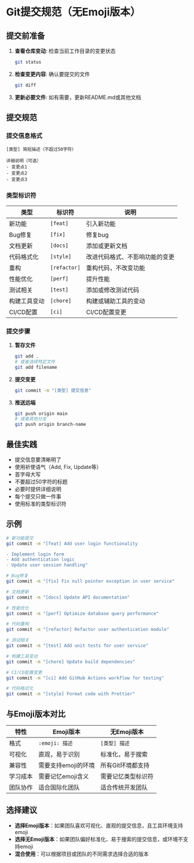 # Git提交规范（无Emoji版本）

## 提交前准备

1. **查看仓库变动**: 检查当前工作目录的变更状态
    ```bash
    git status
    ```

2. **检查变更内容**: 确认要提交的文件
    ```bash
    git diff
    ```

3. **更新必要文件**: 如有需要，更新README.md或其他文档

## 提交规范

### 提交信息格式

```
[类型] 简短描述（不超过50字符）

详细说明（可选）
- 变更点1
- 变更点2
- 变更点3
```

### 类型标识符

| 类型 | 标识符 | 说明 |
|------|--------|------|
| 新功能 | `[feat]` | 引入新功能 |
| Bug修复 | `[fix]` | 修复bug |
| 文档更新 | `[docs]` | 添加或更新文档 |
| 代码格式化 | `[style]` | 改进代码格式、不影响功能的变更 |
| 重构 | `[refactor]` | 重构代码，不改变功能 |
| 性能优化 | `[perf]` | 提升性能 |
| 测试相关 | `[test]` | 添加或修改测试代码 |
| 构建工具变动 | `[chore]` | 构建或辅助工具的变动 |
| CI/CD配置 | `[ci]` | CI/CD配置变更 |

### 提交步骤

1. **暂存文件**
    ```bash
    git add .
    # 或者选择特定文件
    git add filename
    ```

2. **提交变更**
    ```bash
    git commit -m "[类型] 提交信息"
    ```

3. **推送远端**
    ```bash
    git push origin main
    # 或者其他分支
    git push origin branch-name
    ```

## 最佳实践

- 提交信息要清晰明了
- 使用祈使语气（Add, Fix, Update等）
- 首字母大写
- 不要超过50字符的标题
- 必要时提供详细说明
- 每个提交只做一件事
- 使用标准的类型标识符

## 示例

```bash
# 新功能提交
git commit -m "[feat] Add user login functionality

- Implement login form
- Add authentication logic
- Update user session handling"

# Bug修复
git commit -m "[fix] Fix null pointer exception in user service"

# 文档更新
git commit -m "[docs] Update API documentation"

# 性能优化
git commit -m "[perf] Optimize database query performance"

# 代码重构
git commit -m "[refactor] Refactor user authentication module"

# 测试相关
git commit -m "[test] Add unit tests for user service"

# 构建工具变动
git commit -m "[chore] Update build dependencies"

# CI/CD配置变更
git commit -m "[ci] Add GitHub Actions workflow for testing"

# 代码格式化
git commit -m "[style] Format code with Prettier"
```

## 与Emoji版本对比

| 特性 | Emoji版本 | 无Emoji版本 |
|------|-----------|------------|
| 格式 | `:emoji: 描述` | `[类型] 描述` |
| 可视化 | 直观，易于识别 | 标准化，易于搜索 |
| 兼容性 | 需要支持emoji的环境 | 所有Git环境都支持 |
| 学习成本 | 需要记忆emoji含义 | 需要记忆类型标识符 |
| 团队协作 | 适合国际化团队 | 适合传统开发团队 |

## 选择建议

- **选择Emoji版本**：如果团队喜欢可视化、直观的提交信息，且工具环境支持emoji
- **选择无Emoji版本**：如果团队偏好标准化、易于搜索的提交信息，或环境不支持emoji
- **混合使用**：可以根据项目或团队的不同需求选择合适的版本